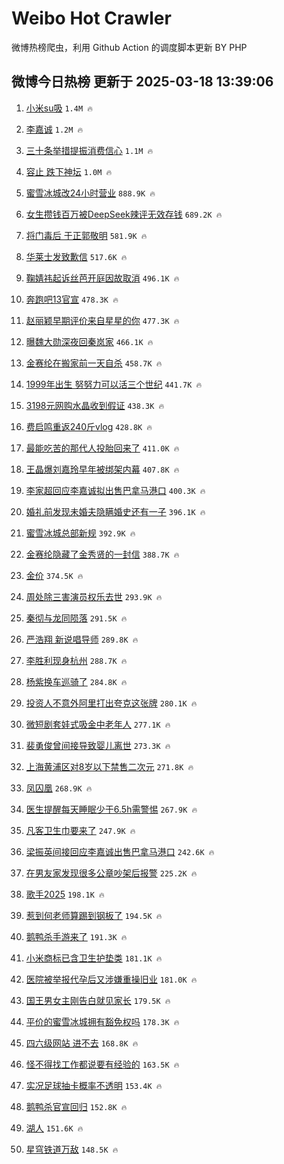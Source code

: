 # Weibo Hot Crawler 



微博热榜爬虫，利用 Github Action 的调度脚本更新 BY PHP 


## 微博今日热榜 更新于 2025-03-18 13:39:06 
1. [小米su吸](https://s.weibo.com/weibo?q=%E5%B0%8F%E7%B1%B3su%E5%90%B8&t=31&band_rank=1&Refer=top) `1.4M 🔥` 

1. [李嘉诚](https://s.weibo.com/weibo?q=%E6%9D%8E%E5%98%89%E8%AF%9A&t=31&band_rank=2&Refer=top) `1.2M 🔥` 

1. [三十条举措提振消费信心](https://s.weibo.com/weibo?q=%23%E4%B8%89%E5%8D%81%E6%9D%A1%E4%B8%BE%E6%8E%AA%E6%8F%90%E6%8C%AF%E6%B6%88%E8%B4%B9%E4%BF%A1%E5%BF%83%23&t=31&band_rank=3&Refer=top) `1.1M 🔥` 

1. [容止 跌下神坛](https://s.weibo.com/weibo?q=%E5%AE%B9%E6%AD%A2%20%E8%B7%8C%E4%B8%8B%E7%A5%9E%E5%9D%9B&t=31&band_rank=4&Refer=top) `1.0M 🔥` 

1. [蜜雪冰城改24小时营业](https://s.weibo.com/weibo?q=%23%E8%9C%9C%E9%9B%AA%E5%86%B0%E5%9F%8E%E6%94%B924%E5%B0%8F%E6%97%B6%E8%90%A5%E4%B8%9A%23&t=31&band_rank=5&Refer=top) `888.9K 🔥` 

1. [女生攒钱百万被DeepSeek辣评无效存钱](https://s.weibo.com/weibo?q=%23%E5%A5%B3%E7%94%9F%E6%94%92%E9%92%B1%E7%99%BE%E4%B8%87%E8%A2%ABDeepSeek%E8%BE%A3%E8%AF%84%E6%97%A0%E6%95%88%E5%AD%98%E9%92%B1%23&t=31&band_rank=6&Refer=top) `689.2K 🔥` 

1. [将门毒后 于正郭敬明](https://s.weibo.com/weibo?q=%E5%B0%86%E9%97%A8%E6%AF%92%E5%90%8E%20%E4%BA%8E%E6%AD%A3%E9%83%AD%E6%95%AC%E6%98%8E&t=31&band_rank=7&Refer=top) `581.9K 🔥` 

1. [华莱士发致歉信](https://s.weibo.com/weibo?q=%23%E5%8D%8E%E8%8E%B1%E5%A3%AB%E5%8F%91%E8%87%B4%E6%AD%89%E4%BF%A1%23&t=31&band_rank=8&Refer=top) `517.6K 🔥` 

1. [鞠婧祎起诉丝芭开庭因故取消](https://s.weibo.com/weibo?q=%23%E9%9E%A0%E5%A9%A7%E7%A5%8E%E8%B5%B7%E8%AF%89%E4%B8%9D%E8%8A%AD%E5%BC%80%E5%BA%AD%E5%9B%A0%E6%95%85%E5%8F%96%E6%B6%88%23&t=31&band_rank=9&Refer=top) `496.1K 🔥` 

1. [奔跑吧13官宣](https://s.weibo.com/weibo?q=%23%E5%A5%94%E8%B7%91%E5%90%A713%E5%AE%98%E5%AE%A3%23&t=31&band_rank=10&Refer=top) `478.3K 🔥` 

1. [赵丽颖早期评价来自星星的你](https://s.weibo.com/weibo?q=%E8%B5%B5%E4%B8%BD%E9%A2%96%E6%97%A9%E6%9C%9F%E8%AF%84%E4%BB%B7%E6%9D%A5%E8%87%AA%E6%98%9F%E6%98%9F%E7%9A%84%E4%BD%A0&t=31&band_rank=11&Refer=top) `477.3K 🔥` 

1. [曝魏大勋深夜回秦岚家](https://s.weibo.com/weibo?q=%E6%9B%9D%E9%AD%8F%E5%A4%A7%E5%8B%8B%E6%B7%B1%E5%A4%9C%E5%9B%9E%E7%A7%A6%E5%B2%9A%E5%AE%B6&t=31&band_rank=12&Refer=top) `466.1K 🔥` 

1. [金赛纶在搬家前一天自杀](https://s.weibo.com/weibo?q=%23%E9%87%91%E8%B5%9B%E7%BA%B6%E5%9C%A8%E6%90%AC%E5%AE%B6%E5%89%8D%E4%B8%80%E5%A4%A9%E8%87%AA%E6%9D%80%23&t=31&band_rank=13&Refer=top) `458.7K 🔥` 

1. [1999年出生 努努力可以活三个世纪](https://s.weibo.com/weibo?q=1999%E5%B9%B4%E5%87%BA%E7%94%9F%20%E5%8A%AA%E5%8A%AA%E5%8A%9B%E5%8F%AF%E4%BB%A5%E6%B4%BB%E4%B8%89%E4%B8%AA%E4%B8%96%E7%BA%AA&t=31&band_rank=14&Refer=top) `441.7K 🔥` 

1. [3198元网购水晶收到假证](https://s.weibo.com/weibo?q=%233198%E5%85%83%E7%BD%91%E8%B4%AD%E6%B0%B4%E6%99%B6%E6%94%B6%E5%88%B0%E5%81%87%E8%AF%81%23&t=31&band_rank=15&Refer=top) `438.3K 🔥` 

1. [费启鸣重返240斤vlog](https://s.weibo.com/weibo?q=%E8%B4%B9%E5%90%AF%E9%B8%A3%E9%87%8D%E8%BF%94240%E6%96%A4vlog&t=31&band_rank=16&Refer=top) `428.8K 🔥` 

1. [最能吃苦的那代人投胎回来了](https://s.weibo.com/weibo?q=%E6%9C%80%E8%83%BD%E5%90%83%E8%8B%A6%E7%9A%84%E9%82%A3%E4%BB%A3%E4%BA%BA%E6%8A%95%E8%83%8E%E5%9B%9E%E6%9D%A5%E4%BA%86&t=31&band_rank=17&Refer=top) `411.0K 🔥` 

1. [王晶爆刘嘉玲早年被绑架内幕](https://s.weibo.com/weibo?q=%23%E7%8E%8B%E6%99%B6%E7%88%86%E5%88%98%E5%98%89%E7%8E%B2%E6%97%A9%E5%B9%B4%E8%A2%AB%E7%BB%91%E6%9E%B6%E5%86%85%E5%B9%95%23&t=31&band_rank=18&Refer=top) `407.8K 🔥` 

1. [李家超回应李嘉诚拟出售巴拿马港口](https://s.weibo.com/weibo?q=%23%E6%9D%8E%E5%AE%B6%E8%B6%85%E5%9B%9E%E5%BA%94%E6%9D%8E%E5%98%89%E8%AF%9A%E6%8B%9F%E5%87%BA%E5%94%AE%E5%B7%B4%E6%8B%BF%E9%A9%AC%E6%B8%AF%E5%8F%A3%23&t=31&band_rank=19&Refer=top) `400.3K 🔥` 

1. [婚礼前发现未婚夫隐瞒婚史还有一子](https://s.weibo.com/weibo?q=%23%E5%A9%9A%E7%A4%BC%E5%89%8D%E5%8F%91%E7%8E%B0%E6%9C%AA%E5%A9%9A%E5%A4%AB%E9%9A%90%E7%9E%92%E5%A9%9A%E5%8F%B2%E8%BF%98%E6%9C%89%E4%B8%80%E5%AD%90%23&t=31&band_rank=20&Refer=top) `396.1K 🔥` 

1. [蜜雪冰城总部新规](https://s.weibo.com/weibo?q=%23%E8%9C%9C%E9%9B%AA%E5%86%B0%E5%9F%8E%E6%80%BB%E9%83%A8%E6%96%B0%E8%A7%84%23&t=31&band_rank=21&Refer=top) `392.9K 🔥` 

1. [金赛纶隐藏了金秀贤的一封信](https://s.weibo.com/weibo?q=%23%E9%87%91%E8%B5%9B%E7%BA%B6%E9%9A%90%E8%97%8F%E4%BA%86%E9%87%91%E7%A7%80%E8%B4%A4%E7%9A%84%E4%B8%80%E5%B0%81%E4%BF%A1%23&t=31&band_rank=22&Refer=top) `388.7K 🔥` 

1. [金价](https://s.weibo.com/weibo?q=%E9%87%91%E4%BB%B7&t=31&band_rank=23&Refer=top) `374.5K 🔥` 

1. [周处除三害演员权乐去世](https://s.weibo.com/weibo?q=%23%E5%91%A8%E5%A4%84%E9%99%A4%E4%B8%89%E5%AE%B3%E6%BC%94%E5%91%98%E6%9D%83%E4%B9%90%E5%8E%BB%E4%B8%96%23&t=31&band_rank=24&Refer=top) `293.9K 🔥` 

1. [秦彻与龙同陨落](https://s.weibo.com/weibo?q=%E7%A7%A6%E5%BD%BB%E4%B8%8E%E9%BE%99%E5%90%8C%E9%99%A8%E8%90%BD&t=31&band_rank=25&Refer=top) `291.5K 🔥` 

1. [严浩翔 新说唱导师](https://s.weibo.com/weibo?q=%E4%B8%A5%E6%B5%A9%E7%BF%94%20%E6%96%B0%E8%AF%B4%E5%94%B1%E5%AF%BC%E5%B8%88&t=31&band_rank=26&Refer=top) `289.8K 🔥` 

1. [李胜利现身杭州](https://s.weibo.com/weibo?q=%23%E6%9D%8E%E8%83%9C%E5%88%A9%E7%8E%B0%E8%BA%AB%E6%9D%AD%E5%B7%9E%23&t=31&band_rank=27&Refer=top) `288.7K 🔥` 

1. [杨紫换车巡骑了](https://s.weibo.com/weibo?q=%23%E6%9D%A8%E7%B4%AB%E6%8D%A2%E8%BD%A6%E5%B7%A1%E9%AA%91%E4%BA%86%23&t=31&band_rank=28&Refer=top) `284.8K 🔥` 

1. [投资人不意外阿里打出夸克这张牌](https://s.weibo.com/weibo?q=%23%E6%8A%95%E8%B5%84%E4%BA%BA%E4%B8%8D%E6%84%8F%E5%A4%96%E9%98%BF%E9%87%8C%E6%89%93%E5%87%BA%E5%A4%B8%E5%85%8B%E8%BF%99%E5%BC%A0%E7%89%8C%23&t=31&band_rank=29&Refer=top) `280.1K 🔥` 

1. [微短剧套娃式吸金中老年人](https://s.weibo.com/weibo?q=%23%E5%BE%AE%E7%9F%AD%E5%89%A7%E5%A5%97%E5%A8%83%E5%BC%8F%E5%90%B8%E9%87%91%E4%B8%AD%E8%80%81%E5%B9%B4%E4%BA%BA%23&t=31&band_rank=30&Refer=top) `277.1K 🔥` 

1. [裴勇俊曾间接导致婴儿离世](https://s.weibo.com/weibo?q=%23%E8%A3%B4%E5%8B%87%E4%BF%8A%E6%9B%BE%E9%97%B4%E6%8E%A5%E5%AF%BC%E8%87%B4%E5%A9%B4%E5%84%BF%E7%A6%BB%E4%B8%96%23&t=31&band_rank=31&Refer=top) `273.3K 🔥` 

1. [上海黄浦区对8岁以下禁售二次元](https://s.weibo.com/weibo?q=%23%E4%B8%8A%E6%B5%B7%E9%BB%84%E6%B5%A6%E5%8C%BA%E5%AF%B98%E5%B2%81%E4%BB%A5%E4%B8%8B%E7%A6%81%E5%94%AE%E4%BA%8C%E6%AC%A1%E5%85%83%23&t=31&band_rank=32&Refer=top) `271.8K 🔥` 

1. [凤囚凰](https://s.weibo.com/weibo?q=%E5%87%A4%E5%9B%9A%E5%87%B0&t=31&band_rank=33&Refer=top) `268.9K 🔥` 

1. [医生提醒每天睡眠少于6.5h需警惕](https://s.weibo.com/weibo?q=%23%E5%8C%BB%E7%94%9F%E6%8F%90%E9%86%92%E6%AF%8F%E5%A4%A9%E7%9D%A1%E7%9C%A0%E5%B0%91%E4%BA%8E6.5h%E9%9C%80%E8%AD%A6%E6%83%95%23&t=31&band_rank=34&Refer=top) `267.9K 🔥` 

1. [凡客卫生巾要来了](https://s.weibo.com/weibo?q=%23%E5%87%A1%E5%AE%A2%E5%8D%AB%E7%94%9F%E5%B7%BE%E8%A6%81%E6%9D%A5%E4%BA%86%23&t=31&band_rank=35&Refer=top) `247.9K 🔥` 

1. [梁振英间接回应李嘉诚出售巴拿马港口](https://s.weibo.com/weibo?q=%23%E6%A2%81%E6%8C%AF%E8%8B%B1%E9%97%B4%E6%8E%A5%E5%9B%9E%E5%BA%94%E6%9D%8E%E5%98%89%E8%AF%9A%E5%87%BA%E5%94%AE%E5%B7%B4%E6%8B%BF%E9%A9%AC%E6%B8%AF%E5%8F%A3%23&t=31&band_rank=36&Refer=top) `242.6K 🔥` 

1. [在男友家发现很多公章吵架后报警](https://s.weibo.com/weibo?q=%23%E5%9C%A8%E7%94%B7%E5%8F%8B%E5%AE%B6%E5%8F%91%E7%8E%B0%E5%BE%88%E5%A4%9A%E5%85%AC%E7%AB%A0%E5%90%B5%E6%9E%B6%E5%90%8E%E6%8A%A5%E8%AD%A6%23&t=31&band_rank=37&Refer=top) `225.2K 🔥` 

1. [歌手2025](https://s.weibo.com/weibo?q=%E6%AD%8C%E6%89%8B2025&t=31&band_rank=38&Refer=top) `198.1K 🔥` 

1. [惹到何老师算踢到钢板了](https://s.weibo.com/weibo?q=%E6%83%B9%E5%88%B0%E4%BD%95%E8%80%81%E5%B8%88%E7%AE%97%E8%B8%A2%E5%88%B0%E9%92%A2%E6%9D%BF%E4%BA%86&t=31&band_rank=39&Refer=top) `194.5K 🔥` 

1. [鹅鸭杀手游来了](https://s.weibo.com/weibo?q=%23%E9%B9%85%E9%B8%AD%E6%9D%80%E6%89%8B%E6%B8%B8%E6%9D%A5%E4%BA%86%23&t=31&band_rank=40&Refer=top) `191.3K 🔥` 

1. [小米商标已含卫生护垫类](https://s.weibo.com/weibo?q=%23%E5%B0%8F%E7%B1%B3%E5%95%86%E6%A0%87%E5%B7%B2%E5%90%AB%E5%8D%AB%E7%94%9F%E6%8A%A4%E5%9E%AB%E7%B1%BB%23&t=31&band_rank=41&Refer=top) `181.1K 🔥` 

1. [医院被举报代孕后又涉嫌重操旧业](https://s.weibo.com/weibo?q=%23%E5%8C%BB%E9%99%A2%E8%A2%AB%E4%B8%BE%E6%8A%A5%E4%BB%A3%E5%AD%95%E5%90%8E%E5%8F%88%E6%B6%89%E5%AB%8C%E9%87%8D%E6%93%8D%E6%97%A7%E4%B8%9A%23&t=31&band_rank=42&Refer=top) `181.0K 🔥` 

1. [国王男女主刚告白就见家长](https://s.weibo.com/weibo?q=%E5%9B%BD%E7%8E%8B%E7%94%B7%E5%A5%B3%E4%B8%BB%E5%88%9A%E5%91%8A%E7%99%BD%E5%B0%B1%E8%A7%81%E5%AE%B6%E9%95%BF&t=31&band_rank=43&Refer=top) `179.5K 🔥` 

1. [平价的蜜雪冰城拥有豁免权吗](https://s.weibo.com/weibo?q=%23%E5%B9%B3%E4%BB%B7%E7%9A%84%E8%9C%9C%E9%9B%AA%E5%86%B0%E5%9F%8E%E6%8B%A5%E6%9C%89%E8%B1%81%E5%85%8D%E6%9D%83%E5%90%97%23&t=31&band_rank=44&Refer=top) `178.3K 🔥` 

1. [四六级网站 进不去](https://s.weibo.com/weibo?q=%E5%9B%9B%E5%85%AD%E7%BA%A7%E7%BD%91%E7%AB%99%20%E8%BF%9B%E4%B8%8D%E5%8E%BB&t=31&band_rank=45&Refer=top) `168.8K 🔥` 

1. [怪不得找工作都说要有经验的](https://s.weibo.com/weibo?q=%E6%80%AA%E4%B8%8D%E5%BE%97%E6%89%BE%E5%B7%A5%E4%BD%9C%E9%83%BD%E8%AF%B4%E8%A6%81%E6%9C%89%E7%BB%8F%E9%AA%8C%E7%9A%84&t=31&band_rank=46&Refer=top) `163.5K 🔥` 

1. [实况足球抽卡概率不透明](https://s.weibo.com/weibo?q=%23%E5%AE%9E%E5%86%B5%E8%B6%B3%E7%90%83%E6%8A%BD%E5%8D%A1%E6%A6%82%E7%8E%87%E4%B8%8D%E9%80%8F%E6%98%8E%23&t=31&band_rank=47&Refer=top) `153.4K 🔥` 

1. [鹅鸭杀官宣回归](https://s.weibo.com/weibo?q=%23%E9%B9%85%E9%B8%AD%E6%9D%80%E5%AE%98%E5%AE%A3%E5%9B%9E%E5%BD%92%23&t=31&band_rank=48&Refer=top) `152.8K 🔥` 

1. [湖人](https://s.weibo.com/weibo?q=%E6%B9%96%E4%BA%BA&t=31&band_rank=49&Refer=top) `151.6K 🔥` 

1. [星穹铁道万敌](https://s.weibo.com/weibo?q=%23%E6%98%9F%E7%A9%B9%E9%93%81%E9%81%93%E4%B8%87%E6%95%8C%23&t=31&band_rank=50&Refer=top) `148.5K 🔥` 

